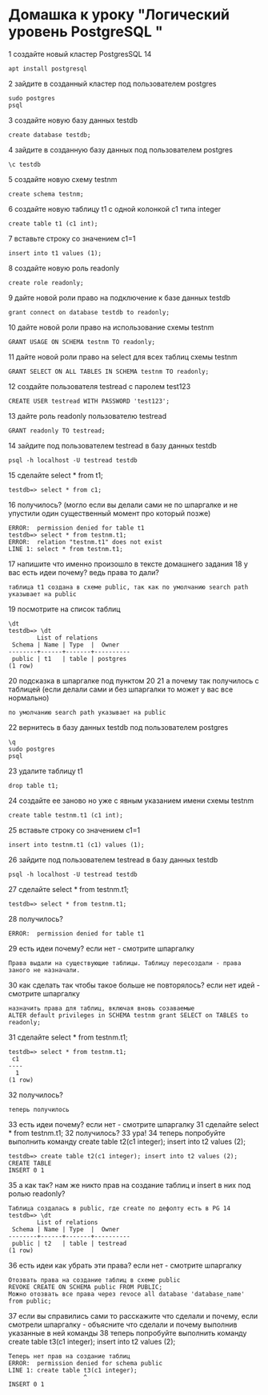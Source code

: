 # Домашка к уроку "Логический уровень PostgreSQL "
1 создайте новый кластер PostgresSQL 14
```
apt install postgresql
```
2 зайдите в созданный кластер под пользователем postgres
```
sudo postgres
psql
```
3 создайте новую базу данных testdb
```
create database testdb;
```
4 зайдите в созданную базу данных под пользователем postgres
```
\c testdb
```
5 создайте новую схему testnm
```
create schema testnm;
```
6 создайте новую таблицу t1 с одной колонкой c1 типа integer
```
create table t1 (c1 int);
```
7 вставьте строку со значением c1=1
```
insert into t1 values (1);
```
8 создайте новую роль readonly
```
create role readonly;
```
9 дайте новой роли право на подключение к базе данных testdb
```
grant connect on database testdb to readonly;
```
10 дайте новой роли право на использование схемы testnm
```
GRANT USAGE ON SCHEMA testnm TO readonly;
```
11 дайте новой роли право на select для всех таблиц схемы testnm
```
GRANT SELECT ON ALL TABLES IN SCHEMA testnm TO readonly;
```
12 создайте пользователя testread с паролем test123
```
CREATE USER testread WITH PASSWORD 'test123';
```
13 дайте роль readonly пользователю testread
```
GRANT readonly TO testread;
```
14 зайдите под пользователем testread в базу данных testdb
```
psql -h localhost -U testread testdb
```
15 сделайте select * from t1;
```
testdb=> select * from c1;
```
16 получилось? (могло если вы делали сами не по шпаргалке и не упустили один существенный момент про который позже)
```
ERROR:  permission denied for table t1
testdb=> select * from testnm.t1;
ERROR:  relation "testnm.t1" does not exist
LINE 1: select * from testnm.t1;
```
17 напишите что именно произошло в тексте домашнего задания
18 у вас есть идеи почему? ведь права то дали?
```
таблица t1 создана в схеме public, так как по умолчанию search path указывает на public
```
19 посмотрите на список таблиц
```
\dt
testdb=> \dt
        List of relations
 Schema | Name | Type  |  Owner   
--------+------+-------+----------
 public | t1   | table | postgres
(1 row)
```
20 подсказка в шпаргалке под пунктом 20
21 а почему так получилось с таблицей (если делали сами и без шпаргалки то может у вас все нормально)
```
по умолчанию search path указывает на public
```
22 вернитесь в базу данных testdb под пользователем postgres
```
\q
sudo postgres
psql
```
23 удалите таблицу t1
```
drop table t1;
```
24 создайте ее заново но уже с явным указанием имени схемы testnm
```
create table testnm.t1 (c1 int);
```
25 вставьте строку со значением c1=1
```
insert into testnm.t1 (c1) values (1);
```
26 зайдите под пользователем testread в базу данных testdb
```
psql -h localhost -U testread testdb
```
27 сделайте select * from testnm.t1;
```
testdb=> select * from testnm.t1;
```
28 получилось?
```
ERROR:  permission denied for table t1
```
29 есть идеи почему? если нет - смотрите шпаргалку
```
Права выдали на существующие таблицы. Таблицу пересоздали - права заного не назначали.
```
30 как сделать так чтобы такое больше не повторялось? если нет идей - смотрите шпаргалку
```
назначить права для таблиц, включая вновь созаваемые
ALTER default privileges in SCHEMA testnm grant SELECT on TABLES to readonly; 
```
31 сделайте select * from testnm.t1;
```
testdb=> select * from testnm.t1;
 c1 
----
  1
(1 row)
```
32 получилось?
```
теперь получилось
```
33 есть идеи почему? если нет - смотрите шпаргалку
31 сделайте select * from testnm.t1;
32 получилось?
33 ура!
34 теперь попробуйте выполнить команду create table t2(c1 integer); insert into t2 values (2);
```
testdb=> create table t2(c1 integer); insert into t2 values (2);
CREATE TABLE
INSERT 0 1
```
35 а как так? нам же никто прав на создание таблиц и insert в них под ролью readonly?
```
Таблица создалась в public, где create по дефолту есть в PG 14
testdb=> \dt
        List of relations
 Schema | Name | Type  |  Owner   
--------+------+-------+----------
 public | t2   | table | testread
(1 row)

```
36 есть идеи как убрать эти права? если нет - смотрите шпаргалку
```
Отозвать права на создание таблиц в схеме public
REVOKE CREATE ON SCHEMA public FROM PUBLIC;
Можно отозвать все права через revoce all database 'database_name' from public; 
```
37 если вы справились сами то расскажите что сделали и почему, если смотрели шпаргалку - объясните что сделали и почему выполнив указанные в ней команды
38 теперь попробуйте выполнить команду create table t3(c1 integer); insert into t2 values (2);
```
Теперь нет прав на создание таблиц
ERROR:  permission denied for schema public
LINE 1: create table t3(c1 integer);
                     ^
INSERT 0 1
```
